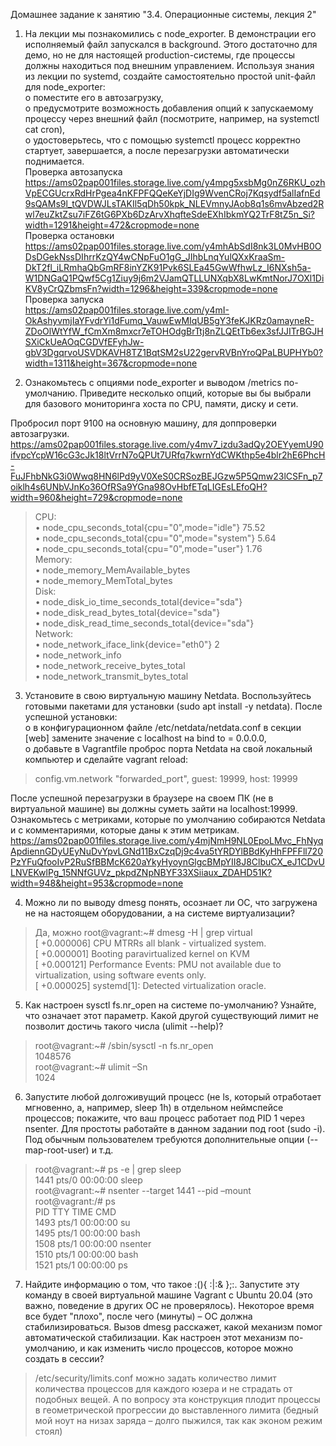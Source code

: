 Домашнее задание к занятию "3.4. Операционные системы, лекция 2"
1. На лекции мы познакомились с node_exporter. В демонстрации его исполняемый файл запускался в background. Этого достаточно для демо, но не для настоящей production-системы, где процессы должны находиться под внешним управлением. Используя знания из лекции по systemd, создайте самостоятельно простой unit-файл для node_exporter:  
o	поместите его в автозагрузку,  
o	предусмотрите возможность добавления опций к запускаемому процессу через внешний файл (посмотрите, например, на systemctl cat cron),  
o	удостоверьтесь, что с помощью systemctl процесс корректно стартует, завершается, а после перезагрузки автоматически поднимается.  
Проверка автозапуска  
https://ams02pap001files.storage.live.com/y4mpg5xsbMg0nZ6RKU_ozhVpECGUcrxRdHrPgea4nKFPFQQeKeYjDIg9WvenCRoj7Kqsydf5alIafnEd9sQAMs9l_tQVDWJLsTAKIl5qDh50kpk_NLEVmnyJAob8q1s6mvAbzed2Rwl7euZktZsu7iFZ6tG6PXb6DzArvXhqfteSdeEXhIbkmYQ2TrF8tZ5n_Si?width=1291&height=472&cropmode=none  
Проверка остановки  
https://ams02pap001files.storage.live.com/y4mhAbSdI8nk3L0MvHB0ODsDGekNssDIhrrKzQY4wCNpFuO1gG_JIhbLnqYulQXxKraaSm-DkT2fl_iLRmhaQbGmRF8inYZK91Pvk6SLEa45GwWfhwLz_I6NXsh5a-W1DNGaQ1PQwf5Cg1Ziuy9j6m2VJamQTLLUNXqbX8LwKmtNorJ7OXl1DiKV8yCrQZbmsFn?width=1296&height=339&cropmode=none  
Проверка запуска   
https://ams02pap001files.storage.live.com/y4mI-OkAshyvmjIaYFvdrYi1dFumq_VauwEwMIqUB5gY3feKJKRz0amayneR-ZDoOlWtYfW_fCmXm8mxcr7eTOHOdgBrTtj8nZLQEtTb6ex3sfJJITrBGJHSXiCkUeAOqCGDVfEFyhJw-gbV3DgqrvoUSVDKAVH8TZ1BqtSM2sU22gervRVBnYroQPaLBUPHYb0?width=1311&height=367&cropmode=none  

3. Ознакомьтесь с опциями node_exporter и выводом /metrics по-умолчанию. Приведите несколько опций, которые вы бы выбрали для базового мониторинга хоста по CPU, памяти, диску и сети.  

Пробросил порт 9100 на основную машину, для доппроверки автозагрузки.
https://ams02pap001files.storage.live.com/y4mv7_izdu3adQy2OEYyemU90ifvpcYcpW16cG3cJk18ltVrrN7oQPUt7URfq7kwrnYdCWKthp5e4blr2hE6PhcH-FuJFhbNkG3i0Wwq8HN6lPd9yV0XeS0CRSozBEJGzw5P5Qmw23lCSFn_p7oiklh4s6UNbVJnKo36OfRSa9YGna98OvHbfETqLIGEsLEfoQH?width=960&height=729&cropmode=none  
 
>CPU:  
•	node_cpu_seconds_total{cpu="0",mode="idle"} 75.52  
•	node_cpu_seconds_total{cpu="0",mode="system"} 5.64  
•	node_cpu_seconds_total{cpu="0",mode="user"} 1.76  
Memory:  
•	node_memory_MemAvailable_bytes  
•	node_memory_MemTotal_bytes  
Disk:  
•	node_disk_io_time_seconds_total{device="sda"}   
•	node_disk_read_bytes_total{device="sda"}   
•	node_disk_read_time_seconds_total{device="sda"}   
Network:  
•	node_network_iface_link{device="eth0"} 2  
•	node_network_info  
•	node_network_receive_bytes_total  
•	node_network_transmit_bytes_total  

	
	
3.	Установите в свою виртуальную машину Netdata. Воспользуйтесь готовыми пакетами для установки (sudo apt install -y netdata). После успешной установки:  
o	в конфигурационном файле /etc/netdata/netdata.conf в секции [web] замените значение с localhost на bind to = 0.0.0.0,  
o	добавьте в Vagrantfile проброс порта Netdata на свой локальный компьютер и сделайте vagrant reload:  
>config.vm.network "forwarded_port", guest: 19999, host: 19999  
> 
После успешной перезагрузки в браузере на своем ПК (не в виртуальной машине) вы должны суметь зайти на localhost:19999. Ознакомьтесь с метриками, которые по умолчанию собираются Netdata и с комментариями, которые даны к этим метрикам. 
 https://ams02pap001files.storage.live.com/y4mjNmH9NL0EpoLMvc_FhNyqApdiennGDyUEyNuDvYpvLGNd11BxCzqDj9c4va5tYRDYlBBdKyHhFPFFll720PzYFuQfooIvP2RuSfBBMcK620aYkyHyoynGlgcBMpYII8J8ClbuCX_eJ1CDvULNVEKwlPg_15NNfGUVz_pkpdZNpNBYF33XSiiaux_ZDAHD51K?width=948&height=953&cropmode=none  

4.	Можно ли по выводу dmesg понять, осознает ли ОС, что загружена не на настоящем оборудовании, а на системе виртуализации?  
>Да, можно
root@vagrant:~# dmesg -H | grep virtual  
[  +0.000006] CPU MTRRs all blank - virtualized system.  
[  +0.000001] Booting paravirtualized kernel on KVM  
[  +0.000121] Performance Events: PMU not available due to virtualization, using software events only.  
[  +0.000025] systemd[1]: Detected virtualization oracle.  
5.	Как настроен sysctl fs.nr_open на системе по-умолчанию? Узнайте, что означает этот параметр. Какой другой существующий лимит не позволит достичь такого числа (ulimit --help)?  
>root@vagrant:~#  /sbin/sysctl -n fs.nr_open  
	1048576  
    root@vagrant:~#  ulimit –Sn  
    1024  

6.	Запустите любой долгоживущий процесс (не ls, который отработает мгновенно, а, например, sleep 1h) в отдельном неймспейсе процессов; покажите, что ваш процесс работает под PID 1 через nsenter. Для простоты работайте в данном задании под root (sudo -i). Под обычным пользователем требуются дополнительные опции (--map-root-user) и т.д.  
>root@vagrant:~# ps -e | grep sleep    
   1441 pts/0    00:00:00 sleep  
root@vagrant:~# nsenter --target 1441 --pid –mount  
root@vagrant:/# ps  
    PID TTY          TIME CMD  
   1493 pts/1    00:00:00 su  
   1495 pts/1    00:00:00 bash  
   1508 pts/1    00:00:00 nsenter  
   1510 pts/1    00:00:00 bash  
   1521 pts/1    00:00:00 ps  
7.	Найдите информацию о том, что такое :(){ :|:& };:. Запустите эту команду в своей виртуальной машине Vagrant с Ubuntu 20.04 (это важно, поведение в других ОС не проверялось). Некоторое время все будет "плохо", после чего (минуты) – ОС должна стабилизироваться. Вызов dmesg расскажет, какой механизм помог автоматической стабилизации. Как настроен этот механизм по-умолчанию, и как изменить число процессов, которое можно создать в сессии?  
>/etc/security/limits.conf можно задать количество лимит количества процессов для каждого юзера и не страдать от подобных вещей. А по вопросу эта конструкция плодит процессы в геометрической прогрессии до выставленного лимита (бедный мой ноут на низах заряда – долго пыжился, так как эконом режим стоял)
